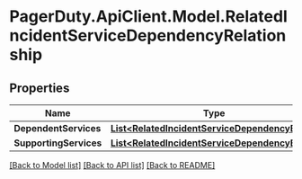 # PagerDuty.ApiClient.Model.RelatedIncidentServiceDependencyRelationship
## Properties

Name | Type | Description | Notes
------------ | ------------- | ------------- | -------------
**DependentServices** | [**List&lt;RelatedIncidentServiceDependencyBase&gt;**](RelatedIncidentServiceDependencyBase.md) |  | [optional] 
**SupportingServices** | [**List&lt;RelatedIncidentServiceDependencyBase&gt;**](RelatedIncidentServiceDependencyBase.md) |  | [optional] 

[[Back to Model list]](../README.md#documentation-for-models) [[Back to API list]](../README.md#documentation-for-api-endpoints) [[Back to README]](../README.md)

